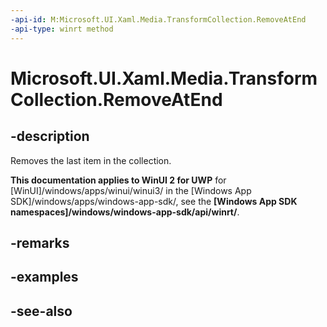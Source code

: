 ```yaml
---
-api-id: M:Microsoft.UI.Xaml.Media.TransformCollection.RemoveAtEnd
-api-type: winrt method
---
```


<!-- Method syntax
public void RemoveAtEnd()
-->

# Microsoft.UI.Xaml.Media.TransformCollection.RemoveAtEnd

## -description
Removes the last item in the collection.

**This documentation applies to WinUI 2 for UWP** for [WinUI]/windows/apps/winui/winui3/ in the [Windows App SDK]/windows/apps/windows-app-sdk/, see the **[Windows App SDK namespaces]/windows/windows-app-sdk/api/winrt/**.

## -remarks

## -examples

## -see-also
